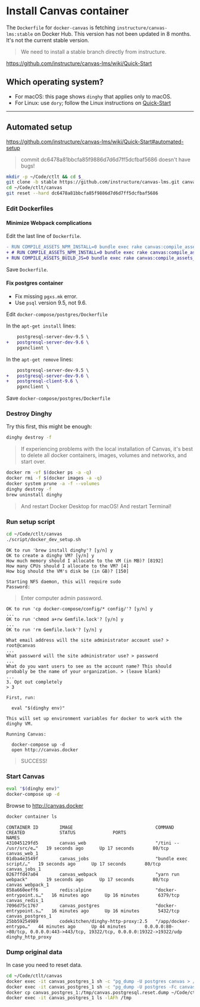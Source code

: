# Install Canvas container

The `Dockerfile` for `docker-canvas` is fetching `instructure/canvas-lms:stable` on Docker Hub.
This version has not been updated in 8 months.
It's not the current stable version.

> We need to install a stable branch directly from instructure.

<https://github.com/instructure/canvas-lms/wiki/Quick-Start>

## Which operating system?

- For macOS: this page shows `dinghy` that applies only to macOS.
- For Linux: use `dory`; follow the Linux instructions on [Quick-Start](https://github.com/instructure/canvas-lms/wiki/Quick-Start)

---

## Automated setup

<https://github.com/instructure/canvas-lms/wiki/Quick-Start#automated-setup>

> commit dc6478a81bbcfa85f9886d7d6d7ff5dcfbaf5686  doesn't have bugs!

```bash
mkdir -p ~/Code/ctlt && cd $_
git clone -b stable https://github.com/instructure/canvas-lms.git canvas
cd ~/Code/ctlt/canvas
git reset --hard dc6478a81bbcfa85f9886d7d6d7ff5dcfbaf5686
```

### Edit Dockerfiles

#### Minimize Webpack complications

Edit the last line of `Dockerfile`.

```diff
- RUN COMPILE_ASSETS_NPM_INSTALL=0 bundle exec rake canvas:compile_assets
+ # RUN COMPILE_ASSETS_NPM_INSTALL=0 bundle exec rake canvas:compile_assets
+ RUN COMPILE_ASSETS_BUILD_JS=0 bundle exec rake canvas:compile_assets_dev
```

Save `Dockerfile`.

#### Fix postgres container

- Fix missing `pgxs.mk` error.
- Use `psql` version 9.5, not 9.6.

Edit `docker-compose/postgres/Dockerfile`

In the `apt-get install` lines:

```diff
    postgresql-server-dev-9.5 \
+   postgresql-server-dev-9.6 \
    pgxnclient \
```

In the `apt-get remove` lines:

```diff
    postgresql-server-dev-9.5 \
+   postgresql-server-dev-9.6 \
+   postgresql-client-9.6 \
    pgxnclient \
```

Save `docker-compose/postgres/Dockerfile`

### Destroy Dinghy

Try this first, this might be enough:

```bash
dinghy destroy -f
```

> If experiencing problems with the local installation of Canvas,
it's best to delete all docker containers, images, volumes and networks,
and start over.

```bash
docker rm -vf $(docker ps -a -q)
docker rmi -f $(docker images -a -q)
docker system prune -a -f --volumes
dinghy destroy -f
brew uninstall dinghy
```

> And restart Docker Desktop for macOS!
> And restart Terminal!

### Run setup script

```bash
cd ~/Code/ctlt/canvas
./script/docker_dev_setup.sh
```
```
OK to run 'brew install dinghy'? [y/n] y
OK to create a dinghy VM? [y/n] y
How much memory should I allocate to the VM (in MB)? [8192]
How many CPUs should I allocate to the VM? [4]
How big should the VM's disk be (in GB)? [150]
```
```
Starting NFS daemon, this will require sudo
Password:
```

> Enter computer admin password.

```
OK to run 'cp docker-compose/config/* config/'? [y/n] y
...
OK to run 'chmod a+rw Gemfile.lock'? [y/n] y
...
OK to run 'rm Gemfile.lock'? [y/n] y
```
```
What email address will the site administrator account use? > root@canvas
...
What password will the site administrator use? > password
...
What do you want users to see as the account name? This should probably be the name of your organization. > (leave blank)
...
3. Opt out completely
> 3
```
```
First, run:

  eval "$(dinghy env)"

This will set up environment variables for docker to work with the dinghy VM.

Running Canvas:

  docker-compose up -d
  open http://canvas.docker
```

> SUCCESS!

### Start Canvas

```bash
eval "$(dinghy env)"
docker-compose up -d
```

Browse to <http://canvas.docker>

```bash
docker container ls
```
```
CONTAINER ID        IMAGE                               COMMAND                  CREATED             STATUS              PORTS                                                                           NAMES
431045129fd5        canvas_web                          "/tini -- /usr/src/e…"   19 seconds ago      Up 17 seconds       80/tcp                                                                          canvas_web_1
01dba4e3549f        canvas_jobs                         "bundle exec script/…"   19 seconds ago      Up 17 seconds       80/tcp                                                                          canvas_jobs_1
0267ffd47a04        canvas_webpack                      "yarn run webpack"       19 seconds ago      Up 17 seconds       80/tcp                                                                          canvas_webpack_1
858a660eeff6        redis:alpine                        "docker-entrypoint.s…"   16 minutes ago      Up 16 minutes       6379/tcp                                                                        canvas_redis_1
7096d75c1767        canvas_postgres                     "docker-entrypoint.s…"   16 minutes ago      Up 16 minutes       5432/tcp                                                                        canvas_postgres_1
25bb59254989        codekitchen/dinghy-http-proxy:2.5   "/app/docker-entrypo…"   44 minutes ago      Up 44 minutes       0.0.0.0:80->80/tcp, 0.0.0.0:443->443/tcp, 19322/tcp, 0.0.0.0:19322->19322/udp   dinghy_http_proxy
```

### Dump original data

In case you need to reset data.

```bash
cd ~/Code/ctlt/canvas
docker exec -it canvas_postgres_1 sh -c "pg_dump -U postgres canvas > /tmp/canvas_0.sql"
docker exec -it canvas_postgres_1 sh -c "pg_dump -U postgres -Fc canvas > /tmp/canvas.postgresql.reset.dump"
docker cp canvas_postgres_1:/tmp/canvas.postgresql.reset.dump ~/Code/ctlt/iPeer/app/config/lti13/canvas/
docker exec -it canvas_postgres_1 ls -lAFh /tmp
```
